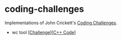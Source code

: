 # coding-challenges

Implementations of John Crickett's [Coding Challenges](https://codingchallenges.fyi/challenges/intro/). 

* wc tool [[Challenge](https://codingchallenges.fyi/challenges/challenge-wc/)][[C++ Code](ccwc)]